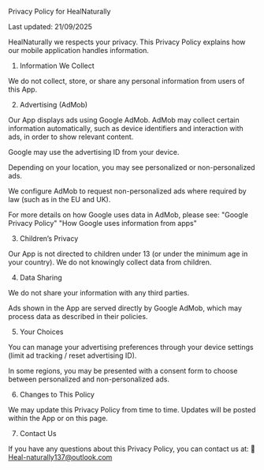 Privacy Policy for HealNaturally

Last updated: 21/09/2025

HealNaturally we respects your privacy. This Privacy Policy explains how our mobile application handles information.

1. Information We Collect

We do not collect, store, or share any personal information from users of this App.

2. Advertising (AdMob)

Our App displays ads using Google AdMob.
AdMob may collect certain information automatically, such as device identifiers and interaction with ads, in order to show relevant content.

Google may use the advertising ID from your device.

Depending on your location, you may see personalized or non-personalized ads.

We configure AdMob to request non-personalized ads where required by law (such as in the EU and UK).

For more details on how Google uses data in AdMob, please see:
"Google Privacy Policy"
"How Google uses information from apps"

3. Children’s Privacy

Our App is not directed to children under 13 (or under the minimum age in your country). We do not knowingly collect data from children.

4. Data Sharing

We do not share your information with any third parties.

Ads shown in the App are served directly by Google AdMob, which may process data as described in their policies.

5. Your Choices

You can manage your advertising preferences through your device settings (limit ad tracking / reset advertising ID).

In some regions, you may be presented with a consent form to choose between personalized and non-personalized ads.

6. Changes to This Policy

We may update this Privacy Policy from time to time. Updates will be posted within the App or on this page.

7. Contact Us

If you have any questions about this Privacy Policy, you can contact us at:
📧 Heal-naturally137@outlook.com
